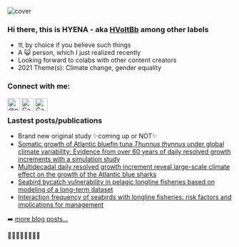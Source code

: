 ![cover](https://hvoltbb.github.io/pics/cover_pic.jpg)

### Hi there, this is HYENA - aka [HVoltBb][github page] among other labels

- &#9807; by choice if you believe such things
- A 😺 person, which I just realized recently
- Looking forward to colabs with other content creators
- 2021 Theme(s): Climate change, gender equality

### Connect with me:

[<img align="left" alt="@npc_nz on Twitter" width="28px" src="https://hvoltbb.github.io/pics/twitter.svg" />][twitter]
[<img align="left" alt="Can Zhou on LinkedIn" width="28px" src="https://hvoltbb.github.io/pics/linkedin.svg" />][void]
[<img align="left" alt="Can Zhou on ResearchGate" width="28px" src="https://hvoltbb.github.io/pics/researchgate.svg" />][researchgate]
<br>

### Lastest posts/publications

- Brand new original study ✨coming up or NOT✨ 
- [Somatic growth of Atlantic bluefin tuna _Thunnus thynnus_ under global climate variability: Evidence from over 60 years of daily resolved growth increments with a simulation study](https://github.com/HVoltBb/climate-change-02)
- [Multidecadal daily resolved growth increment reveal large-scale climate effect on the growth of the Atlantic blue sharks](https://hvoltbb.github.io/random/posts/climate_change_case01.html)
- [Seabird bycatch vulnerability in pelagic longline fisheries based on modeling of a long-term dataset](https://hvoltbb.github.io/random/posts/birdbycatch_paper2021.html)
- [Interaction frequency of seabirds with longline fisheries: risk factors and implications for management](https://hvoltbb.github.io/random/posts/birdbycatch_paper2021_2.html)

➡️ [more blog posts...](https://hvoltbb.github.io/random/)

[github page]: https://hvoltbb.github.io/
[twitter]: https://twitter.com/npc_nz
[researchgate]: https://www.researchgate.net/profile/Can-Zhou-9
[void]: #

🌼🌼👿🌼🌼🐺🌼🌼
